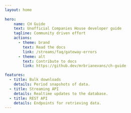 ```yaml
---
layout: home
    
hero:
    name: CH Guide
    text: Unofficial Companies House developer guide
    tagline: Community driven effort
    actions:
      - theme: brand
        text: Read the docs
        link: /streams/faq/gateway-errors
      - theme: alt
        text: Contribute to docs
        link: https://github.dev/mrbrianevans/ch-guide

features:
  - title: Bulk downloads
    details: Period snapshots of data.
  - title: Streaming API
    details: Realtime updates to the database.
  - title: REST API
    details: Endpoints for retrieving data.
---
```


